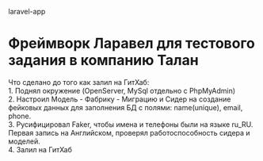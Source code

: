 laravel-app

<p><h1>Фреймворк Ларавел для тестового задания в компанию Талан</h1></p>
<p>Что сделано до того как залил на ГитХаб:<br>
1. Поднял окружение (OpenServer, MySql отдельно с PhpMyAdmin)<br>
2. Настроил Модель - Фабрику - Миграцию и Сидер на создание фейковых данных для заполнения БД с полями: name(unique), email, phone.<br>
3. Русифицировал Faker, чтобы имена и телефоны были на языке ru_RU. Первая запись на Английском, проверял работоспособность сидера и моделей.<br>
4. Залил на ГитХаб

</p>
